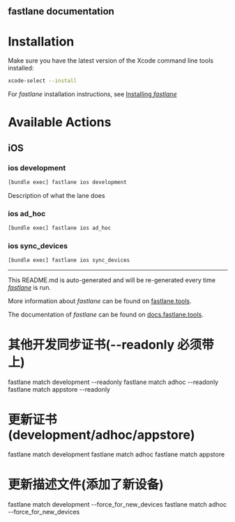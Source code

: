 ## fastlane documentation

# Installation

Make sure you have the latest version of the Xcode command line tools installed:

```sh
xcode-select --install
```

For _fastlane_ installation instructions, see [Installing _fastlane_](https://docs.fastlane.tools/#installing-fastlane)

# Available Actions

## iOS

### ios development

```sh
[bundle exec] fastlane ios development
```

Description of what the lane does

### ios ad_hoc

```sh
[bundle exec] fastlane ios ad_hoc
```

### ios sync_devices

```sh
[bundle exec] fastlane ios sync_devices
```

---

This README.md is auto-generated and will be re-generated every time [_fastlane_](https://fastlane.tools) is run.

More information about _fastlane_ can be found on [fastlane.tools](https://fastlane.tools).

The documentation of _fastlane_ can be found on [docs.fastlane.tools](https://docs.fastlane.tools).

# 其他开发同步证书(--readonly 必须带上)

fastlane match development --readonly
fastlane match adhoc --readonly
fastlane match appstore --readonly

# 更新证书(development/adhoc/appstore)

fastlane match development
fastlane match adhoc
fastlane match appstore

# 更新描述文件(添加了新设备)

fastlane match development --force_for_new_devices
fastlane match adhoc --force_for_new_devices
